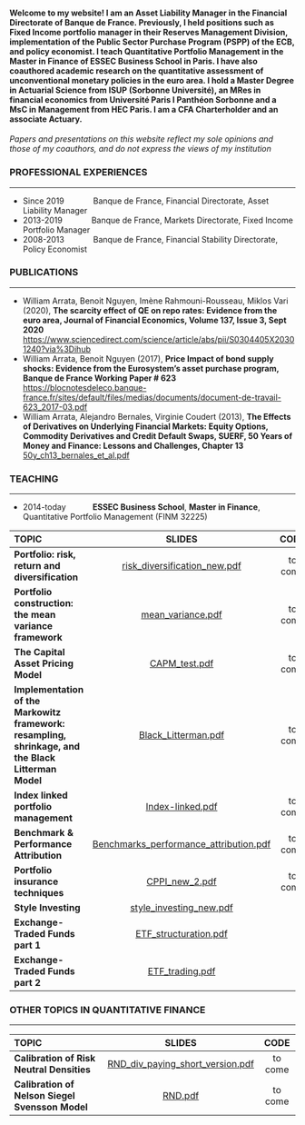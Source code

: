 #### Welcome to my website! I am an Asset Liability Manager in the Financial Directorate of Banque de France. Previously, I held positions such as Fixed Income portfolio manager in their Reserves Management Division, implementation of the Public Sector Purchase Program (PSPP) of the ECB, and policy economist. I teach Quantitative Portfolio Management in the Master in Finance of ESSEC Business School in Paris. I have also coauthored academic research on the quantitative assessment of unconventional monetary policies in the euro area. I hold a Master Degree in Actuarial Science from ISUP (Sorbonne Université), an MRes in financial economics from Université Paris I Panthéon Sorbonne and a MsC in Management from HEC Paris. I am a CFA Charterholder and an associate Actuary.

*Papers and presentations on this website reflect my sole opinions and those of my coauthors, and do not express the views of my institution*

### **PROFESSIONAL EXPERIENCES**
___
- Since 2019 $~~~~~~~~~~~$ Banque de France, Financial Directorate, Asset Liability Manager
- 2013-2019 $~~~~~~~~~~~$ Banque de France, Markets Directorate, Fixed Income Portfolio Manager
- 2008-2013 $~~~~~~~~~~~$ Banque de France, Financial Stability Directorate, Policy Economist

### **PUBLICATIONS**
---
- William Arrata, Benoit Nguyen, Imène Rahmouni-Rousseau, Miklos Vari (2020), **The scarcity effect of QE on repo rates: Evidence from the euro area,
Journal of Financial Economics, Volume 137, Issue 3, Sept 2020**  
https://www.sciencedirect.com/science/article/abs/pii/S0304405X20301240?via%3Dihub
- William Arrata, Benoit Nguyen (2017), **Price Impact of bond supply shocks: Evidence from the
Eurosystem’s asset purchase program, Banque de France Working Paper # 623**  
https://blocnotesdeleco.banque-france.fr/sites/default/files/medias/documents/document-de-travail-623_2017-03.pdf
- William Arrata, Alejandro Bernales, Virginie Coudert (2013), **The Effects of Derivatives on Underlying Financial Markets: Equity Options, Commodity Derivatives and Credit Default Swaps, SUERF, 50 Years of Money and Finance: Lessons and Challenges, Chapter 13**
[50y_ch13_bernales_et_al.pdf](https://github.com/user-attachments/files/17090811/50y_ch13_bernales_et_al.pdf)


### **TEACHING**
***
- 2014-today $~~~~~~~~~~$ **ESSEC Business School**, **Master in Finance**, Quantitative Portfolio Management (FINM 32225)  

| **TOPIC** | **SLIDES** | **CODE**| **DATA**| **EXERCISES**|**CORRECTIONS**|
| :---        |     :---:      | :---:  |  :---:  | :---:  | :---:  |
| **Portfolio: risk, return and diversification**   |  [risk_diversification_new.pdf](https://github.com/user-attachments/files/17408440/risk_diversification_new.pdf) | to come | to come |  |  |
| **Portfolio construction: the mean variance framework**  |   [mean_variance.pdf](https://github.com/user-attachments/files/17879630/mean_variance.pdf) |  to come  | to come |   [FINM32225_exercises_1_to_11.pdf](https://github.com/user-attachments/files/17900200/FINM32225_exercises_1_to_11.pdf) |   [FINM32225_exercises_1_to_11_correction.pdf](https://github.com/user-attachments/files/17900207/FINM32225_exercises_1_to_11_correction.pdf) |
| **The Capital Asset Pricing Model**     |   [CAPM_test.pdf](https://github.com/user-attachments/files/17867897/CAPM_test.pdf)  |  to come  | to come |   [FINM31261_exercises_12_to_14.pdf](https://github.com/user-attachments/files/17900217/FINM31261_exercises_12_to_14.pdf) |   [FINM31261_exercises_12_to_14_corrections.pdf](https://github.com/user-attachments/files/17900225/FINM31261_exercises_12_to_14_corrections.pdf) |
| **Implementation of the Markowitz framework:** <br /> **resampling, shrinkage, and the Black Litterman Model**  |   [Black_Litterman.pdf](https://github.com/WilliamArrata/WilliamArrata/files/14732077/Black_Litterman.pdf) | to come  | to come |  [FINM31261_exercises_15_to_19.pdf](https://github.com/user-attachments/files/17900236/FINM31261_exercises_15_to_19.pdf) |   [FINM31261_exercises_15_to_19_corrections.pdf](https://github.com/user-attachments/files/17900239/FINM31261_exercises_15_to_19_corrections.pdf) |
| **Index linked portfolio management**     |   [Index-linked.pdf](https://github.com/user-attachments/files/17692783/Index-linked.pdf) | to come  | to come |  | | 
| **Benchmark & Performance Attribution**  |   [Benchmarks_performance_attribution.pdf](https://github.com/user-attachments/files/17373696/Benchmarks_performance_attribution.pdf)| to come  | to come |  [FINM31261_exercises_20_to_22.pdf](https://github.com/user-attachments/files/17900254/FINM31261_exercises_20_to_22.pdf) | [FINM31261_exercises_20_to_22_corrections.pdf](https://github.com/user-attachments/files/17900257/FINM31261_exercises_20_to_22_corrections.pdf) | 
| **Portfolio insurance techniques**     |   [CPPI_new_2.pdf](https://github.com/user-attachments/files/17867916/CPPI_new_2.pdf)  |  to come  | to come |   [FINM31261_exercises_23_24.pdf](https://github.com/user-attachments/files/17900265/FINM31261_exercises_23_24.pdf) |   [FINM31261_exercises_23_24_corrections.pdf](https://github.com/user-attachments/files/17900266/FINM31261_exercises_23_24_corrections.pdf) | 
| **Style Investing**     |  [style_investing_new.pdf](https://github.com/user-attachments/files/17266547/style_investing_new.pdf) |  |  |  | 
| **Exchange-Traded Funds part 1**     |   [ETF_structuration.pdf](https://github.com/user-attachments/files/18128031/ETF_structuration.pdf) |  |  |  | 
| **Exchange-Traded Funds part 2**     |   [ETF_trading.pdf](https://github.com/user-attachments/files/18128066/ETF_trading.pdf)  |   |    |     |

### **OTHER TOPICS IN QUANTITATIVE FINANCE**
***

| **TOPIC** | **SLIDES** | **CODE**|
| :---        |     :---:      | :---:  |
| **Calibration of Risk Neutral Densities** |   [RND_div_paying_short_version.pdf](https://github.com/user-attachments/files/18124931/RND_div_paying_short_version.pdf)  | to come |
| **Calibration of Nelson Siegel Svensson Model** |   [RND.pdf](https://github.com/user-attachments/files/17544779/RND.pdf) | to come |
